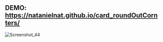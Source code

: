 ## DEMO: https://natanielnat.github.io/card_roundOutCornters/

![Screenshot_44](https://github.com/user-attachments/assets/7a2a9ba6-2278-429e-b592-a8f8480abc4f)

